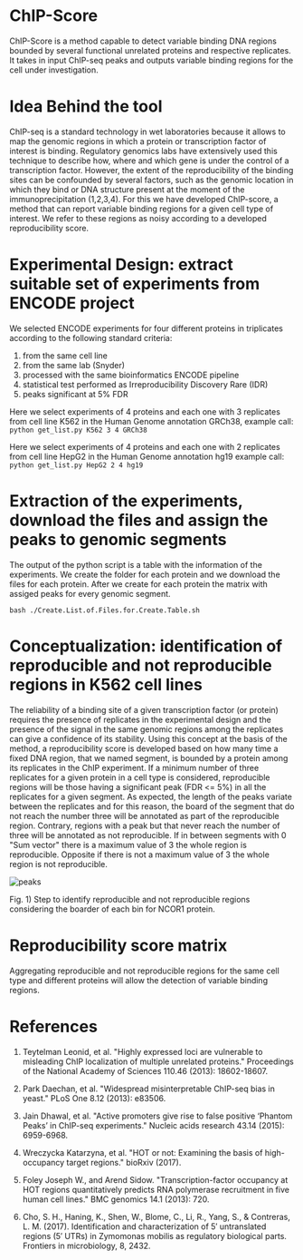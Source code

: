 # ChIP-Score
ChIP-Score is a method capable to detect variable binding DNA regions bounded by several functional unrelated proteins and respective replicates. It takes in input ChIP-seq peaks and outputs variable binding regions for the cell under investigation.


# Idea Behind the tool
ChIP-seq is a standard technology in wet laboratories because it allows to map the genomic regions in which a protein or transcription factor of interest is binding. Regulatory genomics labs have extensively used this technique to describe how, where and which gene is under the control of a transcription factor. However, the extent of the reproducibility of the binding sites can be confounded by several factors, such as the genomic location in which they bind or DNA structure present at the moment of the immunoprecipitation (1,2,3,4). For this we have developed ChIP-score, a method that can report variable binding regions for a given cell type of interest. We refer to these regions as noisy according to a developed reproducibility score.


# Experimental Design: extract suitable set of experiments from ENCODE project
We selected ENCODE experiments for four different proteins in triplicates according to the following standard criteria:  
1) from the same cell line  
2) from the same lab (Snyder)  
3) processed with the same bioinformatics ENCODE pipeline  
4) statistical test performed as Irreproducibility Discovery Rare (IDR)  
5) peaks significant at 5% FDR  

Here we select experiments of 4 proteins and each one with 3 replicates from cell line K562 in the Human Genome annotation GRCh38, example call:  
`python get_list.py K562 3 4 GRCh38`  

Here we select experiments of 4 proteins and each one with 2 replicates from cell line HepG2 in the Human Genome annotation hg19 example call:  
 `python get_list.py HepG2 2 4 hg19`  

# Extraction of the experiments, download the files and assign the peaks to genomic segments
The output of the python script is a table with the information of the experiments. We create the folder for each protein and we download the files for each protein. After we create for each protein the matrix with assiged peaks for every genomic segment.

`bash ./Create.List.of.Files.for.Create.Table.sh`  

# Conceptualization: identification of reproducible and not reproducible regions in K562 cell lines
The reliability of a binding site of a given transcription factor (or protein) requires the presence of replicates in the experimental design and the presence of the signal in the same genomic regions among the replicates can give a confidence of its stability. Using this concept at the basis of the method, a reproducibility score is developed based on how many time a fixed DNA region, that we named segment, is bounded by a protein among its replicates in the ChIP experiment. If a minimum number of three replicates for a given protein in a cell type is considered, reproducible regions will be those having a significant peak (FDR <= 5%) in all the replicates for a given segment. As expected, the length of the peaks variate between the replicates and for this reason, the board of the segment that do not reach the number three will be annotated as part of the reproducible region. Contrary, regions with a peak but that never reach the number of three will be annotated as not reproducible. If in between segments with 0 "Sum vector" there is a maximum value of 3 the whole region is reproducible. Opposite if there is not a maximum value of 3 the whole region is not reproducible.

![peaks](https://user-images.githubusercontent.com/6462162/40009504-8453ddac-57a2-11e8-98ce-1c874821e177.png)

Fig. 1) Step to identify reproducible and not reproducible regions considering the boarder of each bin for NCOR1 protein. 

# Reproducibility score matrix 
Aggregating reproducible and not reproducible regions for the same cell type and different proteins will allow the detection of variable binding regions.

# References
1. Teytelman Leonid, et al. "Highly expressed loci are vulnerable to misleading ChIP localization of multiple unrelated proteins." Proceedings of the National Academy of Sciences 110.46 (2013): 18602-18607.  

2. Park Daechan, et al. "Widespread misinterpretable ChIP-seq bias in yeast." PLoS One 8.12 (2013): e83506.  

3. Jain Dhawal, et al. "Active promoters give rise to false positive ‘Phantom Peaks’ in ChIP-seq experiments." Nucleic acids research 43.14 (2015): 6959-6968.   

4. Wreczycka Katarzyna, et al. "HOT or not: Examining the basis of high-occupancy target regions." bioRxiv (2017).

5. Foley Joseph W., and Arend Sidow. "Transcription-factor occupancy at HOT regions quantitatively predicts RNA polymerase recruitment in five human cell lines." BMC genomics 14.1 (2013): 720.

6. Cho, S. H., Haning, K., Shen, W., Blome, C., Li, R., Yang, S., & Contreras, L. M. (2017). Identification and characterization of 5′ untranslated regions (5′ UTRs) in Zymomonas mobilis as regulatory biological parts. Frontiers in microbiology, 8, 2432.
